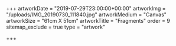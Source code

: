 +++
artworkDate = "2019-07-29T23:00:00+00:00"
artworkImg = "/uploads/IMG_20190730_111840.jpg"
artworkMedium = "Canvas"
artworkSize = "61cm X 51cm"
artworkTitle = "Fragments"
order = 9
sitemap_exclude = true
type = "artwork"

+++
